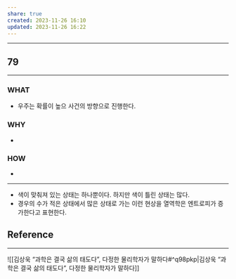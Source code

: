 ```yaml
---
share: true
created: 2023-11-26 16:10
updated: 2023-11-26 16:22
---
```


---
## 79
---
### WHAT
- 우주는 확률이 높으 사건의 방향으로 진행한다.
### WHY
- 
### HOW
- 
---
- 색이 맞춰져 있는 상태는 하나뿐이다. 하지만 색이 틀린 상태는 많다. 
- 경우의 수가 적은 상태에서 많은 상태로 가는 이런 현상을 열역학은 엔트로피가 증가한다고 표현한다.


## Reference
---
![[김상욱  “과학은 결국 삶의 태도다”, 다정한 물리학자가 말하다#^q98pkp|김상욱  “과학은 결국 삶의 태도다”, 다정한 물리학자가 말하다]]
